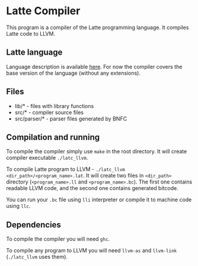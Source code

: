 # Latte Compiler
This program is a compiler of the Latte programming language.
It compiles Latte code to LLVM.

## Latte language
Language description is available
[here](https://www.mimuw.edu.pl/~ben/Zajecia/Mrj2020/Latte/).
For now the compiler covers the base version of the language
(without any extensions).

## Files
 - lib/* - files with library functions
 - src/* - compiler source files
 - src/parser/* - parser files generated by BNFC

## Compilation and running
To compile the compiler simply use `make` in the root directory.
It will create compiler executable `./latc_llvm`.

To compile Latte program to LLVM -
`./latc_llvm <dir_path>/<program_name>.lat`.
It will create two files in `<dir_path>` directory
(`<program_name>.ll` and `<program_name>.bc`).
The first one contains readable LLVM code, and the second one
contains generated bitcode.

You can run your `.bc` file using `lli` interpreter or compile
it to machine code using `llc`.

## Dependencies
To compile the compiler you will need `ghc`.

To compile any program to LLVM you will need
`llvm-as` and `llvm-link` (`./latc_llvm` uses them). 